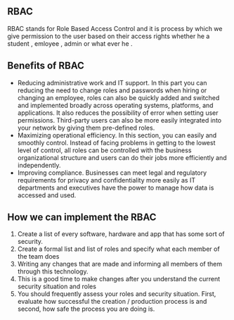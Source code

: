 ## RBAC
RBAC stands for Role Based Access Control and it is process by which we give permission to the user based on their access rights whether he a student , emloyee , admin or what ever he .

## Benefits of RBAC 

* Reducing administrative work and IT support.
 In this part you can reducing the need to change roles and passwords when hiring or changing an employee, roles can also be quickly added and switched and implemented broadly across operating systems, platforms, and applications. It also reduces the possibility of error when setting user permissions. Third-party users can also be more easily integrated into your network by giving them pre-defined roles.
* Maximizing operational efficiency.
 In this section, you can easily and smoothly control. Instead of facing problems in getting to the lowest level of control, all roles can be controlled with the business organizational structure and users can do their jobs more efficiently and independently.
* Improving compliance.
 Businesses can meet legal and regulatory requirements for privacy and confidentiality more easily as IT departments and executives have the power to manage how data is accessed and used.

 ## How we can implement the RBAC
 1. Create a list of every software, hardware and app that has some sort of security.
 2. Create a formal list and list of roles and specify what each member of the team does
 3. Writing any changes that are made and informing all members of them through this technology.
 4. This is a good time to make changes after you understand the current security situation and roles
 5. You should frequently assess your roles and security situation. First, evaluate how successful the creation / production process is and second, how safe the process you are doing is.